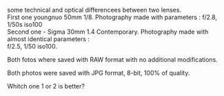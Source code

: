 some technical and optical differencees between two lenses.  
First one youngnuo 50mm 1/8. Photography made with parameters : f/2.8, 1/50s iso100  
Second one - Sigma 30mm 1.4 Contemporary. Photography made with almost identical parameters :  
f/2.5, 1/50 iso100.  

Both fotos where saved with RAW format with no additional modifications.

Both photos were saved with JPG format, 8-bit, 100% of quality.

  

Whitch one 1 or 2 is better?